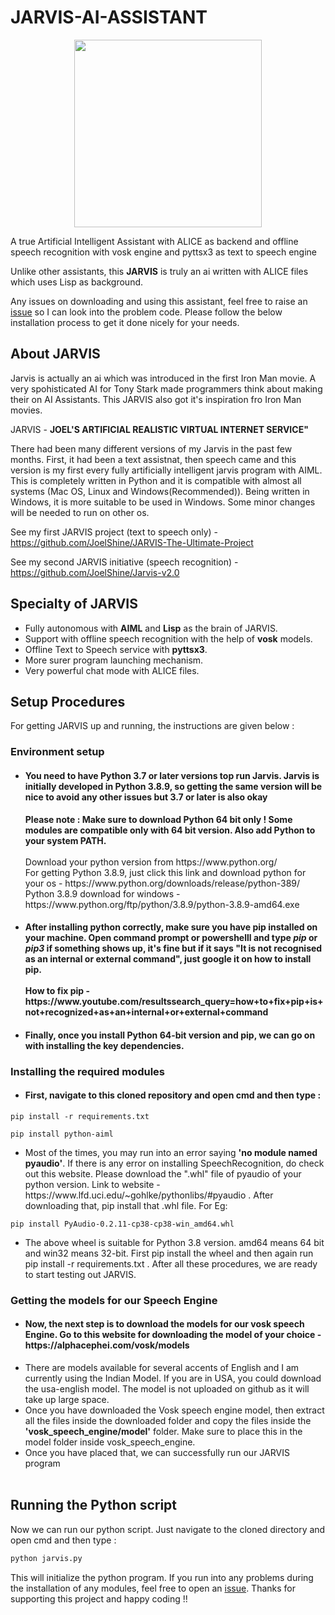 # JARVIS-AI-ASSISTANT

<p align='center'>
  <img src = "https://github.com/JoelShine/JARVIS-AI-ASSISTANT/blob/main/jarvis-assets/J.A.R.V.I.S.png" height='300' width='300'>
  </p>

A true Artificial Intelligent Assistant with ALICE as backend and offline speech recognition with vosk engine and pyttsx3 as text to speech engine

Unlike other assistants, this **JARVIS** is truly an ai written with ALICE files which uses Lisp as background.

Any issues on downloading and using this assistant, feel free to raise an [issue](https://github.com/JoelShine/JARVIS-AI-ASSISTANT/issues) so I can look into the problem code. Please follow the below installation process to get it done nicely for your needs.

## About JARVIS

Jarvis is actually an ai which was introduced in the first Iron Man movie. A very spohisticated AI for Tony Stark made programmers think about making their on AI Assistants. This JARVIS also got it's inspiration fro Iron Man movies.

JARVIS - **JOEL'S ARTIFICIAL REALISTIC VIRTUAL INTERNET SERVICE"**

There had been many different versions of my Jarvis in the past few months. First, it had been a text assistnat, then speech came and this version is my first every fully artificially intelligent jarvis program with AIML. This is completely written in Python and it is compatible with almost all systems (Mac OS, Linux and Windows(Recommended)). Being written in Windows, it is more suitable to be used in Windows. Some minor changes will be needed to run on other os.

See my first JARVIS project (text to speech only) - https://github.com/JoelShine/JARVIS-The-Ultimate-Project

See my second JARVIS initiative (speech recognition) - https://github.com/JoelShine/Jarvis-v2.0

## Specialty of JARVIS

<ul>
  <li>Fully autonomous with <b>AIML</b> and <b>Lisp</b> as the brain of JARVIS.</li>
  <li>Support with offline speech recognition with the help of <b>vosk</b> models.</li>
  <li>Offline Text to Speech service with <b>pyttsx3</b>.</li>
  <li>More surer program launching mechanism.</li>
  <li>Very powerful chat mode with ALICE files.</li>
</ul>

## Setup Procedures
For getting JARVIS up and running, the instructions are given below :

### Environment setup
<ul>
  <li> <h4> You need to have Python 3.7 or later versions top run Jarvis. Jarvis is initially developed in Python 3.8.9, so getting the same version will be nice to avoid any other issues but 3.7 or later is also okay</h4> <b>Please note : Make sure to download Python 64 bit only ! Some modules are compatible only with 64 bit version. Also add Python to your system PATH.</b> <br><br> Download your python version from https://www.python.org/ <br> For getting Python 3.8.9, just click this link and download python for your os - https://www.python.org/downloads/release/python-389/ <br> Python 3.8.9 download for windows - https://www.python.org/ftp/python/3.8.9/python-3.8.9-amd64.exe <br></li>
  
  <li> <h4> After installing python correctly, make sure you have pip installed on your machine. Open command prompt or powershelll and type <i>pip</i> or <i>pip3</i> if something shows up, it's fine but if it says "It is not recognised as an internal or external command", just google it on how to install pip.<br><br>How to fix pip - https://www.youtube.com/resultssearch_query=how+to+fix+pip+is+not+recognized+as+an+internal+or+external+command</h4></li>
  
  <li><h4>Finally, once you install Python 64-bit version and pip, we can go on with installing the key dependencies. <br></h4></li>
</ul>

### Installing the required modules

<ul>
  <li><h4> First, navigate to this cloned repository and open cmd and then type : </h4></li>
</ul>

```
pip install -r requirements.txt
```

```
pip install python-aiml
```
<ul>
  <li>Most of the times, you may run into an error saying <b>'no module named pyaudio'</b>. If there is any error on installing SpeechRecognition, do check out this website. Please download the ".whl" file of pyaudio of your python version. Link to website - https://www.lfd.uci.edu/~gohlke/pythonlibs/#pyaudio . After downloading that, pip install that .whl file. For Eg:</li>
  </ul>
  
 ```
 pip install PyAudio‑0.2.11‑cp38‑cp38‑win_amd64.whl
 ```
 <ul>
  <li>The above wheel is suitable for Python 3.8 version. amd64 means 64 bit and win32 means 32-bit. First pip install the wheel and then again run pip install -r requirements.txt . After all these procedures, we are ready to start testing out JARVIS. <br></li>
  </ul>

### Getting the models for our Speech Engine

<ul>
  <li><h4>Now, the next step is to download the models for our vosk speech Engine. Go to this website for downloading the model of your choice - https://alphacephei.com/vosk/models</h4></li>
  <li>There are models available for several accents of English and I am currently using the Indian Model. If you are in USA, you could download the usa-english model. The model is not uploaded on github as it will take up large space.<br></li>
  <li>Once you have downloaded the Vosk speech engine model, then extract all the files inside the downloaded folder and copy the files inside the <b>'vosk_speech_engine/model'</b> folder. Make sure to place this in the model folder inside vosk_speech_engine.<br></li>
  <li>Once you have placed that, we can successfully run our JARVIS program<br><br></li>
  </ul>

## Running the Python script

Now we can run our python script. Just navigate to the cloned directory and open cmd and then type :
```python
python jarvis.py
```
This will initialize the python program. If you run into any problems during the installation of any modules, feel free to open an [issue](https://github.com/JoelShine/JARVIS-AI-ASSISTANT/issues). Thanks for supporting this project and happy coding !!
